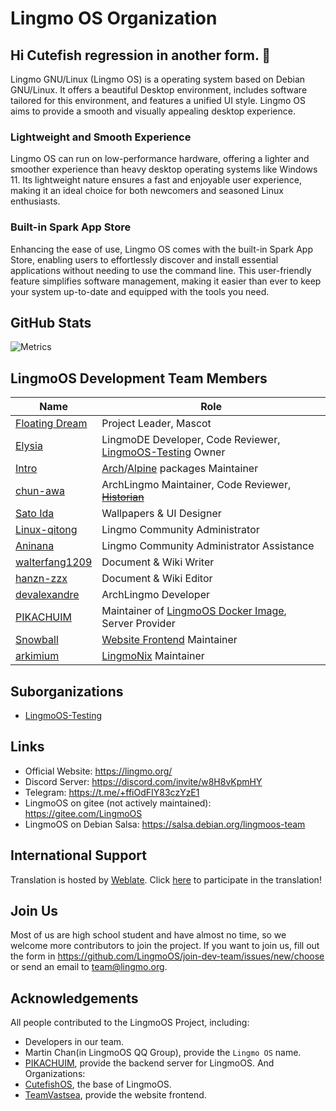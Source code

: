 # Lingmo OS Organization

## Hi Cutefish regression in another form. 👋
Lingmo GNU/Linux (Lingmo OS) is a operating system based on Debian GNU/Linux. It offers a beautiful Desktop environment, includes software tailored for this environment, and features a unified UI style. Lingmo OS aims to provide a smooth and visually appealing desktop experience.

### Lightweight and Smooth Experience
Lingmo OS can run on low-performance hardware, offering a lighter and smoother experience than heavy desktop operating systems like Windows 11. Its lightweight nature ensures a fast and enjoyable user experience, making it an ideal choice for both newcomers and seasoned Linux enthusiasts.

### Built-in Spark App Store
Enhancing the ease of use, Lingmo OS comes with the built-in Spark App Store, enabling users to effortlessly discover and install essential applications without needing to use the command line. This user-friendly feature simplifies software management, making it easier than ever to keep your system up-to-date and equipped with the tools you need.

## GitHub Stats
![Metrics](https://lingmoos.github.io/lingmo-metrics/metrics.svg)

## LingmoOS Development Team Members
**Name**|**Role**
--------|--------
[Floating Dream](https://github.com/lingmo-dream)|Project Leader, Mascot
[Elysia](https://github.com/ganyuanzhen)|LingmoDE Developer, Code Reviewer, [LingmoOS-Testing](https://github.com/LingmoOS-Testing) Owner
[Intro](https://github.com/Intro-iu)|[Arch](https://github.com/LingmoOS-Testing/lingmo-arch-pkgbuilder)/[Alpine](https://github.com/LingmoOS-Testing/lingmo-alpine-apkbuilder) packages Maintainer
[chun-awa](https://github.com/chun-awa)|ArchLingmo Maintainer, Code Reviewer, ~~[Historian](https://github.com/LingmoOS/lingmo-history)~~
[Sato Ida](https://github.com/Sato-Ida)|Wallpapers & UI Designer
[Linux-qitong](https://github.com/linux-qitong)|Lingmo Community Administrator
[Aninana](https://github.com/Aninana)|Lingmo Community Administrator Assistance
[walterfang1209](https://github.com/walterfang1209)|Document & Wiki Writer
[hanzn-zzx](https://github.com/hanzn-zzx)|Document & Wiki Editor
[devalexandre](https://github.com/devalexandre)|ArchLingmo Developer
[PIKACHUIM](https://github.com/PIKACHUIM)|Maintainer of [LingmoOS Docker Image](https://github.com/PIKACHUIM/DockerFiles/blob/main/Dockers/Debian/Desktop/Lingmo), Server Provider
[Snowball](https://github.com/SnowballXueQiu)|[Website Frontend](https://github.com/TeamVastsea/lingmoos-frontend) Maintainer
[arkimium](https://github.com/arkimium)|[LingmoNix](https://github.com/LingmoOS-Testing/lingmo-nix) Maintainer

## Suborganizations
- [LingmoOS-Testing](https://github.com/LingmoOS-Testing)

## Links
- Official Website: <https://lingmo.org/>
- Discord Server: <https://discord.com/invite/w8H8vKpmHY>
- Telegram: <https://t.me/+ffiOdFIY83czYzE1>
- LingmoOS on gitee (not actively maintained): <https://gitee.com/LingmoOS>
- LingmoOS on Debian Salsa: <https://salsa.debian.org/lingmoos-team>

## International Support

Translation is hosted by [Weblate](https://hosted.weblate.org/). Click [here](https://hosted.weblate.org/projects/lingmoos/) to participate in the translation!

## Join Us
Most of us are high school student and have almost no time, so we welcome more contributors to join the project.
If you want to join us, fill out the form in <https://github.com/LingmoOS/join-dev-team/issues/new/choose> or send an email to <team@lingmo.org>.

## Acknowledgements
All people contributed to the LingmoOS Project, including:
- Developers in our team.
- Martin Chan(in LingmoOS QQ Group), provide the `Lingmo OS` name.
- [PIKACHUIM](https://github.com/PIKACHUIM), provide the backend server for LingmoOS.
And Organizations:
- [CutefishOS](https://github.com/cutefishos), the base of LingmoOS.
- [TeamVastsea](https://github.com/TeamVastsea), provide the website frontend.
